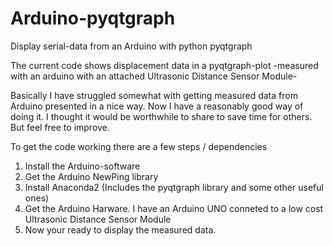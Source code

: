 # Arduino-pyqtgraph
Display serial-data from an Arduino with python pyqtgraph 

The current code shows displacement data in a pyqtgraph-plot 
-measured with an arduino with an attached Ultrasonic Distance Sensor Module-

Basically I have struggled somewhat with getting measured data  from Arduino presented in a nice way.
Now I have a reasonably good way of doing it. I thought it would be worthwhile to share to save time for others. But feel free to improve.

To get the code working there are a few steps / dependencies
1. Install the Arduino-software
2. Get the Arduino NewPing library
3. Install Anaconda2 (Includes the pyqtgraph library and some other useful ones)
4. Get the Arduino Harware. I have an Arduino UNO conneted to a low cost Ultrasonic Distance Sensor Module
5. Now your ready to display the measured data.
